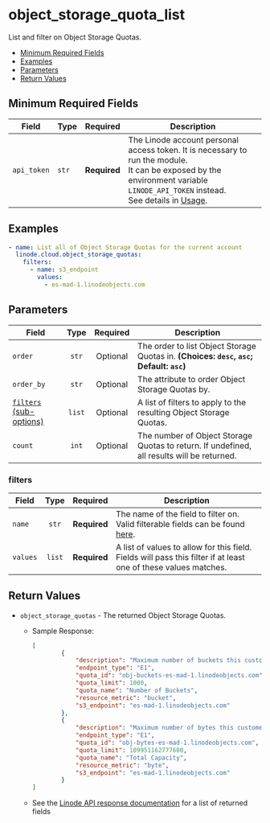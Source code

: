 # object_storage_quota_list

List and filter on Object Storage Quotas.

- [Minimum Required Fields](#minimum-required-fields)
- [Examples](#examples)
- [Parameters](#parameters)
- [Return Values](#return-values)

## Minimum Required Fields
| Field       | Type  | Required     | Description                                                                                                                                                                                                              |
|-------------|-------|--------------|--------------------------------------------------------------------------------------------------------------------------------------------------------------------------------------------------------------------------|
| `api_token` | `str` | **Required** | The Linode account personal access token. It is necessary to run the module. <br/>It can be exposed by the environment variable `LINODE_API_TOKEN` instead. <br/>See details in [Usage](https://github.com/linode/ansible_linode?tab=readme-ov-file#usage). |

## Examples

```yaml
- name: List all of Object Storage Quotas for the current account
  linode.cloud.object_storage_quotas:
    filters:
      - name: s3_endpoint
        values:
          - es-mad-1.linodeobjects.com
```


## Parameters

| Field     | Type | Required | Description                                                                  |
|-----------|------|----------|------------------------------------------------------------------------------|
| `order` | <center>`str`</center> | <center>Optional</center> | The order to list Object Storage Quotas in.  **(Choices: `desc`, `asc`; Default: `asc`)** |
| `order_by` | <center>`str`</center> | <center>Optional</center> | The attribute to order Object Storage Quotas by.   |
| [`filters` (sub-options)](#filters) | <center>`list`</center> | <center>Optional</center> | A list of filters to apply to the resulting Object Storage Quotas.   |
| `count` | <center>`int`</center> | <center>Optional</center> | The number of Object Storage Quotas to return. If undefined, all results will be returned.   |

### filters

| Field     | Type | Required | Description                                                                  |
|-----------|------|----------|------------------------------------------------------------------------------|
| `name` | <center>`str`</center> | <center>**Required**</center> | The name of the field to filter on. Valid filterable fields can be found [here](https://techdocs.akamai.com/linode-api/reference/get-object-storage-quotas).   |
| `values` | <center>`list`</center> | <center>**Required**</center> | A list of values to allow for this field. Fields will pass this filter if at least one of these values matches.   |

## Return Values

- `object_storage_quotas` - The returned Object Storage Quotas.

    - Sample Response:
        ```json
        [
                {
                    "description": "Maximum number of buckets this customer is allowed to have on this endpoint",
                    "endpoint_type": "E1",
                    "quota_id": "obj-buckets-es-mad-1.linodeobjects.com",
                    "quota_limit": 1000,
                    "quota_name": "Number of Buckets",
                    "resource_metric": "bucket",
                    "s3_endpoint": "es-mad-1.linodeobjects.com"
                },
                {
                    "description": "Maximum number of bytes this customer is allowed to have on this endpoint",
                    "endpoint_type": "E1",
                    "quota_id": "obj-bytes-es-mad-1.linodeobjects.com",
                    "quota_limit": 109951162777600,
                    "quota_name": "Total Capacity",
                    "resource_metric": "byte",
                    "s3_endpoint": "es-mad-1.linodeobjects.com"
                }
        ]
        ```
    - See the [Linode API response documentation](https://techdocs.akamai.com/linode-api/reference/get-object-storage-quotas) for a list of returned fields


